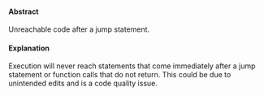 #### Abstract
Unreachable code after a jump statement.

#### Explanation
Execution will never reach statements that come immediately after a jump statement or function calls that do not return. This could be due to unintended edits and is a code quality issue.
